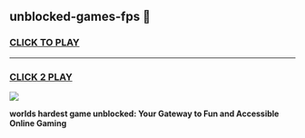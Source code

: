
## unblocked-games-fps 👋
<h3>
<a href="https://premium.freeplayer.one?title=unblocked-games-fps&ref=14F">CLICK TO PLAY</a></h3>
<hr>

<h3>
<a href="https://premium.freeplayer.one?title=unblocked-games-fps&ref=14F">CLICK 2 PLAY</a>
  
</h3>

<a href="https://premium.freeplayer.one?title=unblocked-games-fps&ref=12F/"><img src="https://clearcache.store/games.png"></a>


**worlds hardest game unblocked: Your Gateway to Fun and Accessible Online Gaming**
